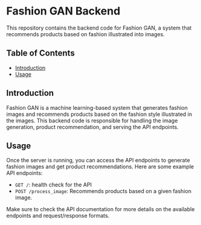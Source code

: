 # Fashion GAN Backend

This repository contains the backend code for Fashion GAN, a system that recommends products based on fashion illustrated into images.

## Table of Contents

- [Introduction](#introduction)
- [Usage](#usage)

## Introduction

Fashion GAN is a machine learning-based system that generates fashion images and recommends products based on the fashion style illustrated in the images. This backend code is responsible for handling the image generation, product recommendation, and serving the API endpoints.

## Usage

Once the server is running, you can access the API endpoints to generate fashion images and get product recommendations. Here are some example API endpoints:

- `GET /`: health check for the API 
- `POST /process_image`: Recommends products based on a given fashion image.

Make sure to check the API documentation for more details on the available endpoints and request/response formats.
